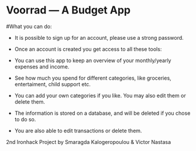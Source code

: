 # Voorrad — A Budget App

#What you can do:

* It is possible to sign up for an account, please use a strong password.

* Once an account is created you get access to all these tools:

* You can use this app to keep an overview of your monthly/yearly expenses and income.

* See how much you spend for different categories, like groceries, entertaiment, child support etc.

* You can add your own categories if you like. You may also edit them or delete them.

* The information is stored on a database, and will be deleted if you chose to do so.

* You are also able to edit transactions or delete them.

2nd Ironhack Project
by Smaragda Kalogeropoulou & Victor Nastasa
